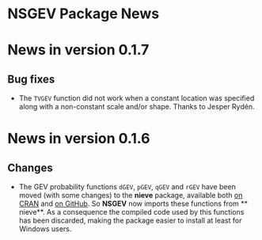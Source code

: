 
**NSGEV** Package News
===========================

# News in version 0.1.7

## Bug fixes

- The `TVGEV` function did not work when a constant location 
  was specified along with a non-constant scale and/or shape. 
  Thanks to Jesper Rydén.

# News in version 0.1.6

## Changes

- The GEV probability functions `dGEV`, `pGEV`, `qGEV` and `rGEV` have
  been moved (with some changes) to the **nieve** package, available
  both [on CRAN](https://cran.r-project.org/web/packages/nieve/index.html) 
  and [on GitHub](https://github.com/yvesdeville/nieve/). So **NSGEV** 
  now imports these functions from ** nieve**. As a consequence the
  compiled code used by this functions has been discarded, making the
  package easier to install at least for Windows users.
  
  

